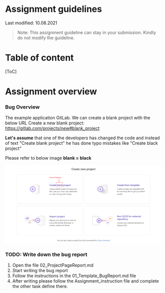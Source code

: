 
# Assignment guidelines

Last modified: 10.08.2021

> Note: This assignment guideline can stay in your submission. Kindly do not modify the guideline.

# Table of content
[ToC]

# Assignment overview

### Bug Overview
The example application GitLab. We can create a blank project with the below URL 
Create a new blank project: https://gitlab.com/projects/new#blank_project

**Let's assume** that one of the developers has changed the code and instead of text "Create blank project" he has done typo mistakes like "Create black project" 

Please refer to below image **blank = black**


[comment]:![](https://i.imgur.com/GchRTmC.png)

![Image info](../Image/Bug_Screenshot.png)


### TODO: Write down the bug report 
1. Open the file 02_ProjectPageReport.md
2. Start writing the bug report 
3. Follow the instructions in the 01_Template_BugReport.md file
4. After writing please follow the Assignment_instruction file and complete the other task define there. 


